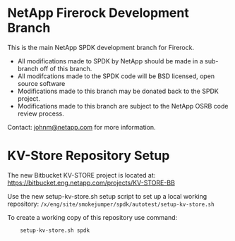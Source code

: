 # NetApp Firerock Development Branch 

This is the main NetApp SPDK development branch for Firerock.

  - All modifications made to SPDK by NetApp should be made in a sub-branch off of this branch.
  - All modifcations made to the SPDK code will be BSD licensed, open source software
  - Modifications made to this branch may be donated back to the SPDK project.
  - Modifications made to this branch are subject to the NetApp OSRB code review process.

Contact: johnm@netapp.com for more information.

# KV-Store Repository Setup 

The new Bitbucket KV-STORE project is located at: https://bitbucket.eng.netapp.com/projects/KV-STORE-BB

Use the new setup-kv-store.sh setup script to set up a local working repository: `/x/eng/site/smokejumper/spdk/autotest/setup-kv-store.sh`

To create a working copy of this repository use command:

```
    setup-kv-store.sh spdk 
```

